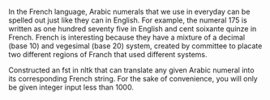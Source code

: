 In the French language, Arabic numerals that we use in
everyday can be spelled out just like they can in English. For example, the
numeral 175 is written as one hundred seventy five in English and cent
soixante quinze in French.
French is interesting because they have a mixture of a decimal (base
10) and vegesimal (base 20) system, created by committee to placate two
different regions of Franch that used different systems.

Constructed an fst in nltk that can translate any given Arabic numeral
into its corresponding French string. For the sake of convenience, you will
only be given integer input less than 1000.


